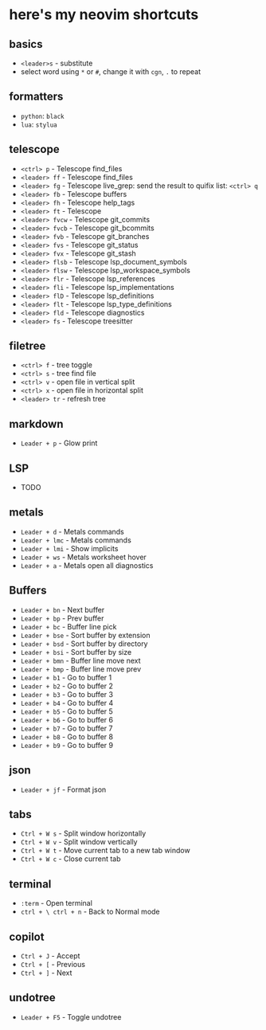 # here's my neovim shortcuts

## basics

- `<leader>s` - substitute
- select word using `*` or `#`, change it with `cgn`, `.` to repeat

## formatters

- `python`: `black`
- `lua`: `stylua`

## telescope

- `<ctrl> p` - Telescope find_files
- `<leader> ff` - Telescope find_files
- `<leader> fg` - Telescope live_grep: send the result to quifix list: `<ctrl> q`
- `<leader> fb` - Telescope buffers
- `<leader> fh` - Telescope help_tags
- `<leader> ft` - Telescope
- `<leader> fvcw` - Telescope git_commits
- `<leader> fvcb` - Telescope git_bcommits
- `<leader> fvb` - Telescope git_branches
- `<leader> fvs` - Telescope git_status
- `<leader> fvx` - Telescope git_stash
- `<leader> flsb` - Telescope lsp_document_symbols
- `<leader> flsw` - Telescope lsp_workspace_symbols
- `<leader> flr` - Telescope lsp_references
- `<leader> fli` - Telescope lsp_implementations
- `<leader> flD` - Telescope lsp_definitions
- `<leader> flt` - Telescope lsp_type_definitions
- `<leader> fld` - Telescope diagnostics
- `<leader> fs` - Telescope treesitter

## filetree

- `<ctrl> f` - tree toggle
- `<ctrl> s` - tree find file
- `<ctrl> v` - open file in vertical split
- `<ctrl> x` - open file in horizontal split
- `<leader> tr` - refresh tree

## markdown

- `Leader + p` - Glow print

## LSP

- TODO

## metals

- `Leader + d` - Metals commands
- `Leader + lmc` - Metals commands
- `Leader + lmi` - Show implicits
- `Leader + ws` - Metals worksheet hover
- `Leader + a` - Metals open all diagnostics

## Buffers

- `Leader + bn` - Next buffer
- `Leader + bp` - Prev buffer
- `Leader + bc` - Buffer line pick
- `Leader + bse` - Sort buffer by extension
- `Leader + bsd` - Sort buffer by directory
- `Leader + bsi` - Sort buffer by size
- `Leader + bmn` - Buffer line move next
- `Leader + bmp` - Buffer line move prev
- `Leader + b1` - Go to buffer 1
- `Leader + b2` - Go to buffer 2
- `Leader + b3` - Go to buffer 3
- `Leader + b4` - Go to buffer 4
- `Leader + b5` - Go to buffer 5
- `Leader + b6` - Go to buffer 6
- `Leader + b7` - Go to buffer 7
- `Leader + b8` - Go to buffer 8
- `Leader + b9` - Go to buffer 9

## json

- `Leader + jf` - Format json

## tabs

- `Ctrl + W s` - Split window horizontally
- `Ctrl + W v` - Split window vertically
- `Ctrl + W t` - Move current tab to a new tab window
- `Ctrl + W c` - Close current tab

## terminal

- `:term` - Open terminal
- `ctrl + \ ctrl + n` - Back to Normal mode

## copilot

- `Ctrl + J` - Accept
- `Ctrl + [` - Previous
- `Ctrl + ]` - Next

## undotree

- `Leader + F5` - Toggle undotree
